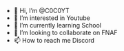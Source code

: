 - 👋 Hi, I’m @C0C0YT
- 👀 I’m interested in Youtube
- 🌱 I’m currently learning School
- 💞️ I’m looking to collaborate on FNAF
- 📫 How to reach me Discord

<!---
C0C0YT/C0C0YT is a ✨ special ✨ repository because its `README.md` (this file) appears on your GitHub profile.
You can click the Preview link to take a look at your changes.
--->
